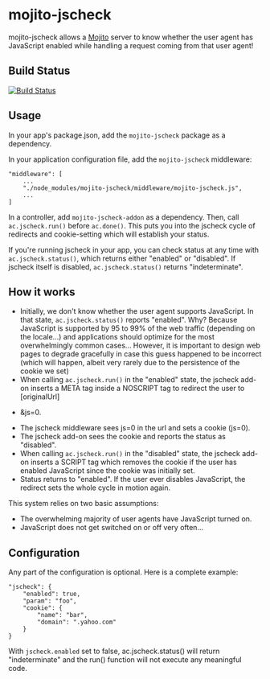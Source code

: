 mojito-jscheck
==============

mojito-jscheck allows a [Mojito](https://github.com/yahoo/mojito) server
to know whether the user agent has JavaScript enabled while handling a request
coming from that user agent!

Build Status
------------

[![Build Status](https://travis-ci.org/yahoo/mojito-jscheck.png)](https://travis-ci.org/yahoo/mojito-jscheck)

Usage
-----

In your app's package.json, add the `mojito-jscheck` package as a dependency.

In your application configuration file, add the `mojito-jscheck` middleware:

    "middleware": [
        ...
        "./node_modules/mojito-jscheck/middleware/mojito-jscheck.js",
        ...
    ]

In a controller, add `mojito-jscheck-addon` as a dependency. Then, call
`ac.jscheck.run()` before `ac.done()`. This puts you into the jscheck
cycle of redirects and cookie-setting which will establish your status.

If you're running jscheck in your app, you can check status at any time with
`ac.jscheck.status()`, which returns either "enabled" or "disabled".
If jscheck itself is disabled, `ac.jscheck.status()` returns "indeterminate".

How it works
------------

* Initially, we don't know whether the user agent supports JavaScript.
In that state, `ac.jscheck.status()` reports "enabled". Why? Because JavaScript
is supported by 95 to 99% of the web traffic (depending on the locale...) and
applications should optimize for the most overwhelmingly common cases...
However, it is important to design web pages to degrade gracefully in case this
guess happened to be incorrect (which will happen, albeit very rarely due to
the persistence of the cookie we set)
* When calling `ac.jscheck.run()` in the "enabled" state, the jscheck add-on
inserts a META tag inside a NOSCRIPT tag to redirect the user to [originalUrl]
+ &js=0.
* The jscheck middleware sees js=0 in the url and sets a cookie (js=0).
* The jscheck add-on sees the cookie and reports the status as "disabled".
* When calling `ac.jscheck.run()` in the "disabled" state, the jscheck add-on
inserts a SCRIPT tag which removes the cookie if the user has enabled
JavaScript since the cookie was initially set.
* Status returns to "enabled". If the user ever disables JavaScript,
the redirect sets the whole cycle in motion again.

This system relies on two basic assumptions:
* The overwhelming majority of user agents have JavaScript turned on.
* JavaScript does not get switched on or off very often...

Configuration
-------------

Any part of the configuration is optional. Here is a complete example:

    "jscheck": {
        "enabled": true,
        "param": "foo",
        "cookie": {
            "name": "bar",
            "domain": ".yahoo.com"
        }
    }

With `jscheck.enabled` set to false, ac.jscheck.status() will return
"indeterminate" and the run() function will not execute any meaningful code.
